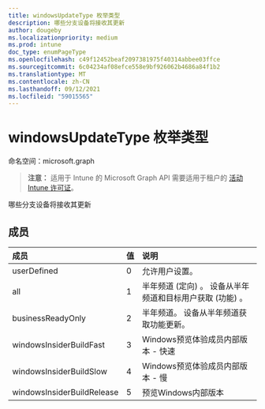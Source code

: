 ```yaml
---
title: windowsUpdateType 枚举类型
description: 哪些分支设备将接收其更新
author: dougeby
ms.localizationpriority: medium
ms.prod: intune
doc_type: enumPageType
ms.openlocfilehash: c49f12452beaf2097381975f40314abbee03ffce
ms.sourcegitcommit: 6c04234af08efce558e9bf926062b4686a84f1b2
ms.translationtype: MT
ms.contentlocale: zh-CN
ms.lasthandoff: 09/12/2021
ms.locfileid: "59015565"
---
```

# <a name="windowsupdatetype-enum-type"></a>windowsUpdateType 枚举类型

命名空间：microsoft.graph

> **注意：** 适用于 Intune 的 Microsoft Graph API 需要适用于租户的 [活动 Intune 许可证](https://go.microsoft.com/fwlink/?linkid=839381)。

哪些分支设备将接收其更新

## <a name="members"></a>成员
|成员|值|说明|
|:---|:---|:---|
|userDefined|0|允许用户设置。|
|all|1|半年频道 (定向) 。 设备从半年频道和目标用户获取 (功能) 。|
|businessReadyOnly|2|半年频道。 设备从半年频道获取功能更新。|
|windowsInsiderBuildFast|3|Windows预览体验成员内部版本 - 快速|
|windowsInsiderBuildSlow|4 |Windows预览体验成员内部版本 - 慢|
|windowsInsiderBuildRelease|5 |预览Windows内部版本|




